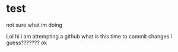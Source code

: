 # test
not sure what im doing

Lol hi i am attempting a github what is this time to commit changes i guess??????? ok
